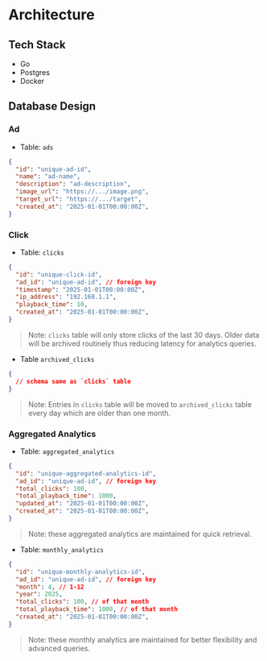 # Architecture

## Tech Stack

- Go
- Postgres
- Docker

## Database Design

### Ad

- Table: `ads`

```json
{
  "id": "unique-ad-id",
  "name": "ad-name",
  "description": "ad-description",
  "image_url": "https://.../image.png",
  "target_url": "https://.../target",
  "created_at": "2025-01-01T00:00:00Z",
}
```
### Click

- Table: `clicks`

```json
{
  "id": "unique-click-id",
  "ad_id": "unique-ad-id", // foreign key
  "timestamp": "2025-01-01T00:00:00Z",
  "ip_address": "192.168.1.1",
  "playback_time": 10,
  "created_at": "2025-01-01T00:00:00Z",
}
```
> Note: `clicks` table will only store clicks of the last 30 days. Older data will be archived routinely thus reducing latency for analytics queries.

- Table `archived_clicks`

```json
{
  // schema same as `clicks` table
}
```

> Note: Entries in `clicks` table will be moved to `archived_clicks` table every day which are older than one month.

### Aggregated Analytics

- Table: `aggregated_analytics`

```json
{
  "id": "unique-aggregated-analytics-id",
  "ad_id": "unique-ad-id", // foreign key
  "total_clicks": 100,
  "total_playback_time": 1000,
  "updated_at": "2025-01-01T00:00:00Z",
  "created_at": "2025-01-01T00:00:00Z",
}
```
> Note: these aggregated analytics are maintained for quick retrieval.

- Table: `monthly_analytics`

```json
{
  "id": "unique-monthly-analytics-id",
  "ad_id": "unique-ad-id", // foreign key
  "month": 4, // 1-12
  "year": 2025,
  "total_clicks": 100, // of that month
  "total_playback_time": 1000, // of that month
  "created_at": "2025-01-01T00:00:00Z",
}
```
> Note: these monthly analytics are maintained for better flexibility and advanced queries.
